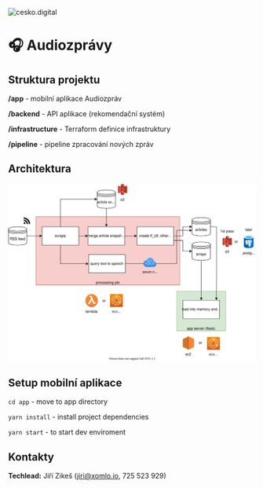 ![cesko.digital](cesko-digital_logo.png)

# 🎧 Audiozprávy

## Struktura projektu

**/app** - mobilní aplikace Audiozpráv

**/backend** - API aplikace (rekomendační systém)

**/infrastructure** - Terraform definice infrastruktury

**/pipeline** - pipeline zpracování nových zpráv

## Architektura

![](services.svg)

## Setup mobilní aplikace

``cd app`` - move to app directory

``yarn install`` - install project dependencies

``yarn start`` - to start dev enviroment

## Kontakty

**Techlead:** Jiří Zikeš (jiri@xomlo.io, 725 523 929)
